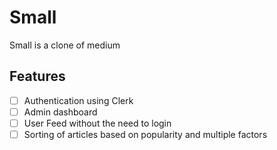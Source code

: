 # Small

Small is a clone of medium

## Features

- [ ] Authentication using Clerk
- [ ] Admin dashboard
- [ ] User Feed without the need to login
- [ ] Sorting of articles based on popularity and multiple factors
